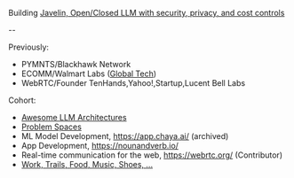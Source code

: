 Building [Javelin, Open/Closed LLM with security, privacy, and cost controls](https://www.getjavelin.io/)

--

Previously:
- PYMNTS/Blackhawk Network
- ECOMM/Walmart Labs ([Global Tech](https://tech.walmart.com/content/walmart-global-tech/en_us.html))
- WebRTC/Founder TenHands,Yahoo!,Startup,Lucent Bell Labs

Cohort:
- [Awesome LLM Architectures](https://github.com/ankumar/awesome-llm-architectures)
- [Problem Spaces](https://docs.google.com/document/d/1b36vcpRMI5aIp8N2j_cVvhiv8OwDRGDxPDr2bJzcCGA/edit?usp=sharing)
- ML Model Development, https://app.chaya.ai/ (archived)
- App Development, https://nounandverb.io/ 
- Real-time communication for the web, https://webrtc.org/ (Contributor)
- [Work, Trails, Food, Music, Shoes, ...](https://github.com/ankumar/Fun-Stuff) 
 
<!--
**ankumar/ankumar** is a ✨ _special_ ✨ repository because its `README.md` (this file) appears on your GitHub profile.

Here are some ideas to get you started:

- 🔭 I’m currently working on ...
- 🌱 I’m currently learning ...
- 👯 I’m looking to collaborate on ...
- 🤔 I’m looking for help with ...
- 💬 Ask me about ...
- 📫 How to reach me: ...
- 😄 Pronouns: ...
- ⚡ Fun fact: ...
-->
